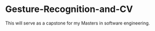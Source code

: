 # Gesture-Recognition-and-CV

This will serve as a capstone for my Masters in software engineering.
